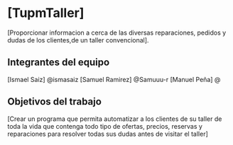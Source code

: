 # [TupmTaller]

[Proporcionar informacion a cerca de las diversas reparaciones, pedidos y dudas de los clientes,de un taller convencional].

## Integrantes del equipo

[Ismael Saiz] @ismasaiz
[Samuel  Ramirez] @Samuuu-r
[Manuel  Peña] @

## Objetivos del trabajo

[Crear un programa que permita automatizar a los clientes de su taller de toda la vida que contenga todo tipo de ofertas, precios, reservas y reparaciones para resolver todas sus dudas antes de visitar el taller]
